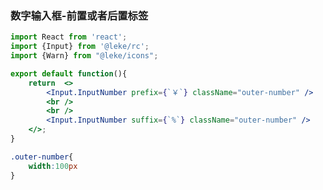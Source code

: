 <!--
 * @Description: 
 * @Author: linchaoting
 * @Date: 2020-11-13 16:16:51
 * @LastEditTime: 2021-03-02 16:53:43
-->
### 数字输入框-前置或者后置标签
```jsx
import React from 'react';
import {Input} from '@leke/rc';
import {Warn} from "@leke/icons";

export default function(){
    return  <>
        <Input.InputNumber prefix={`￥`} className="outer-number" />
        <br />
        <br />
        <Input.InputNumber suffix={`%`} className="outer-number" />
    </>;
}
```
```css
.outer-number{
    width:100px
}
```
